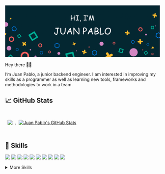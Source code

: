 ![Juan Pablo's GitHub Banner](./assets/Banner.png)

Hey there 👋🏽

I’m Juan Pablo, a junior backend engineer. I am interested in improving my skills as a programmer as well as learning new tools, frameworks and methodologies to work in a team.


## &#x1f4c8; GitHub Stats

<br>

<a href="https://github.com/juanpablo-nunez">
  <img align="center" style="margin:0.5rem" src="https://github-readme-stats.vercel.app/api/top-langs/?username=juanpablo-nunez&hide=html,css,smali,C#,cMake&title_color=ffffff&text_color=c9cacc&icon_color=4AB197&bg_color=1A2B34" />
</a>

<a href="https://github.com/juanpablo-nunez">
  <img align="center" style="margin:0.5rem" src="https://github-readme-stats.vercel.app/api?username=juanpablo-nunez&show_icons=true&line_height=27&count_private=true&title_color=ffffff&text_color=c9cacc&icon_color=4AB097&bg_color=1A2B34" alt="Juan Pablo's GitHub Stats" />
</a>

<br>
<br>

## 💼 Skills

![](https://img.shields.io/badge/Code-Angular-informational?style=flat&logo=angular&logoColor=white&color=4AB197)
![](https://img.shields.io/badge/Code-JavaScript-informational?style=flat&logo=JavaScript&logoColor=white&color=4AB197)
![](https://img.shields.io/badge/Code-TypeScript-informational?style=flat&logo=TypeScript&logoColor=white&color=4AB197)
![](https://img.shields.io/badge/Code-Java-informational?style=flat&logo=Java&logoColor=white&color=4AB197)
![](https://img.shields.io/badge/Code-CSharp-informational?style=flat&logo=c-sharp&logoColor=white&color=4AB197)
![](https://img.shields.io/badge/Code-Python-informational?style=flat&logo=Python&logoColor=white&color=4AB197)
![](https://img.shields.io/badge/Code-Node.js-informational?style=flat&logo=Node.js&logoColor=white&color=4AB197)
![](https://img.shields.io/badge/Code-NestJs-informational?style=flat&logo=NestJs&logoColor=white&color=4AB197)
![](https://img.shields.io/badge/Code-Dart-informational?style=flat&logo=Dart&logoColor=white&color=4AB197)
![](https://img.shields.io/badge/Code-Flutter-informational?style=flat&logo=Flutter&logoColor=white&color=4AB197)

<details>
<summary>More Skills</summary>
<br>

![](https://img.shields.io/badge/Style-CSS-informational?style=flat&logo=css3&logoColor=white&color=4AB197)
![](https://img.shields.io/badge/Style-Sass-informational?style=flat&logo=Sass&logoColor=white&color=4AB197)

<br>

![](https://img.shields.io/badge/Test-Jest-informational?style=flat&logo=jest&logoColor=white&color=4AB197)

<br>

![](https://img.shields.io/badge/Tools-Docker-informational?style=flat&logo=docker&logoColor=white&color=4AB197)
![](https://img.shields.io/badge/Tools-NPM-informational?style=flat&logo=npm&logoColor=white&color=4AB197)
![](https://img.shields.io/badge/Tools-Postman-informational?style=flat&logo=Postman&logoColor=white&color=4AB197)
![](https://img.shields.io/badge/Tools-Photoshop-informational?style=flat&logo=Adobe-Photoshop&logoColor=white&color=4AB197)
![](https://img.shields.io/badge/Tools-GitHub-informational?style=flat&logo=GitHub&logoColor=white&color=4AB197)
![](https://img.shields.io/badge/Tools-GitLab-informational?style=flat&logo=GitLab&logoColor=white&color=4AB197)
![](https://img.shields.io/badge/Tools-Windows-informational?style=flat&logo=Windows&logoColor=white&color=4AB197)
![](https://img.shields.io/badge/Tools-macOs-informational?style=flat&logo=macOs&logoColor=white&color=4AB197)
![](<https://img.shields.io/badge/Tools-Visual Studio Code-informational?style=flat&logo=Visual Studio Code&logoColor=white&color=4AB197>)
![](<https://img.shields.io/badge/Tools-Pycharm-informational?style=flat&logo=Pycharm&logoColor=white&color=4AB197>)
![](<https://img.shields.io/badge/Tools-Android Studio-informational?style=flat&logo=Android Studio&logoColor=white&color=4AB197>)
![](<https://img.shields.io/badge/Tools-Xcode-informational?style=flat&logo=Xcode&logoColor=white&color=4AB197>)



</details>

<br>
